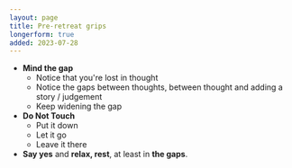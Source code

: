 ```yaml
---
layout: page
title: Pre-retreat grips
longerform: true
added: 2023-07-28
---
```


- **Mind the gap**
	- Notice that you're lost in thought
	- Notice the gaps between thoughts, between thought and adding a story / judgement
	- Keep widening the gap
- **Do Not Touch**
	- Put it down
	- Let it go
	- Leave it there
- **Say yes** and **relax, rest**, at least in **the gaps**.